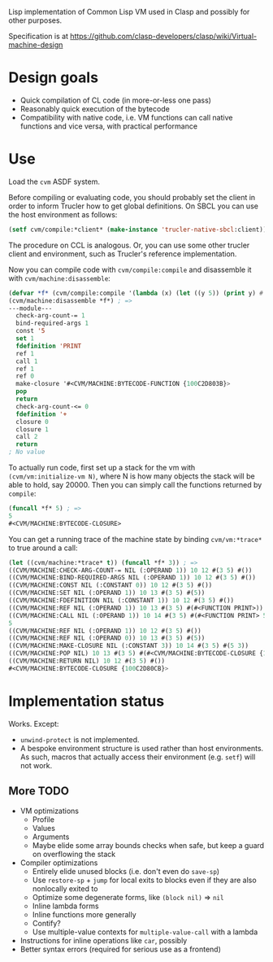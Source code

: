 Lisp implementation of Common Lisp VM used in Clasp and possibly for other purposes.

Specification is at https://github.com/clasp-developers/clasp/wiki/Virtual-machine-design

# Design goals

* Quick compilation of CL code (in more-or-less one pass)
* Reasonably quick execution of the bytecode
* Compatibility with native code, i.e. VM functions can call native functions and vice versa, with practical performance

# Use

Load the `cvm` ASDF system.

Before compiling or evaluating code, you should probably set the client in order to inform Trucler how to get global definitions. On SBCL you can use the host environment as follows:

```lisp
(setf cvm/compile:*client* (make-instance 'trucler-native-sbcl:client))
```

The procedure on CCL is analogous. Or, you can use some other trucler client and environment, such as Trucler's reference implementation.

Now you can compile code with `cvm/compile:compile` and disassemble it with `cvm/machine:disassemble`:

```lisp
(defvar *f* (cvm/compile:compile '(lambda (x) (let ((y 5)) (print y) #'(lambda () (+ y x))))))
(cvm/machine:disassemble *f*) ; =>
---module---
  check-arg-count-= 1
  bind-required-args 1
  const '5
  set 1
  fdefinition 'PRINT
  ref 1
  call 1
  ref 1
  ref 0
  make-closure '#<CVM/MACHINE:BYTECODE-FUNCTION {100C2D803B}>
  pop
  return
  check-arg-count-<= 0
  fdefinition '+
  closure 0
  closure 1
  call 2
  return
; No value
```

To actually run code, first set up a stack for the vm with `(cvm/vm:initialize-vm N)`, where N is how many objects the stack will be able to hold, say 20000. Then you can simply call the functions returned by `compile`:

```lisp
(funcall *f* 5) ; =>
5
#<CVM/MACHINE:BYTECODE-CLOSURE>
```

You can get a running trace of the machine state by binding `cvm/vm:*trace*` to true around a call:

```lisp
(let ((cvm/machine:*trace* t)) (funcall *f* 3)) ; =>
((CVM/MACHINE:CHECK-ARG-COUNT-= NIL (:OPERAND 1)) 10 12 #(3 5) #())
((CVM/MACHINE:BIND-REQUIRED-ARGS NIL (:OPERAND 1)) 10 12 #(3 5) #())
((CVM/MACHINE:CONST NIL (:CONSTANT 0)) 10 12 #(3 5) #())
((CVM/MACHINE:SET NIL (:OPERAND 1)) 10 13 #(3 5) #(5))
((CVM/MACHINE:FDEFINITION NIL (:CONSTANT 1)) 10 12 #(3 5) #())
((CVM/MACHINE:REF NIL (:OPERAND 1)) 10 13 #(3 5) #(#<FUNCTION PRINT>))
((CVM/MACHINE:CALL NIL (:OPERAND 1)) 10 14 #(3 5) #(#<FUNCTION PRINT> 5))
5
((CVM/MACHINE:REF NIL (:OPERAND 1)) 10 12 #(3 5) #())
((CVM/MACHINE:REF NIL (:OPERAND 0)) 10 13 #(3 5) #(5))
((CVM/MACHINE:MAKE-CLOSURE NIL (:CONSTANT 3)) 10 14 #(3 5) #(5 3))
((CVM/MACHINE:POP NIL) 10 13 #(3 5) #(#<CVM/MACHINE:BYTECODE-CLOSURE {100C2D80CB}>))
((CVM/MACHINE:RETURN NIL) 10 12 #(3 5) #())
#<CVM/MACHINE:BYTECODE-CLOSURE {100C2D80CB}>
```

# Implementation status

Works. Except:

* `unwind-protect` is not implemented.
* A bespoke environment structure is used rather than host environments. As such, macros that actually access their environment (e.g. `setf`) will not work.

## More TODO

* VM optimizations
  * Profile
  * Values
  * Arguments
  * Maybe elide some array bounds checks when safe, but keep a guard on overflowing the stack
* Compiler optimizations
  * Entirely elide unused blocks (i.e. don't even do `save-sp`)
  * Use `restore-sp` + `jump` for local exits to blocks even if they are also nonlocally exited to
  * Optimize some degenerate forms, like `(block nil)` => `nil`
  * Inline lambda forms
  * Inline functions more generally
  * Contify?
  * Use multiple-value contexts for `multiple-value-call` with a lambda
* Instructions for inline operations like `car`, possibly
* Better syntax errors (required for serious use as a frontend)
